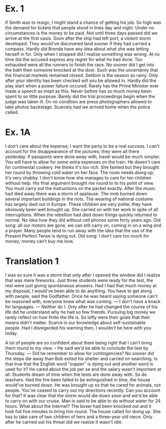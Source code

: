 # Ex. 1

If Smith was to resign, I might stand a chance of getting his job.
So high was the demand for tickets that people stood in lines day and night.
Under no circumstances is the money to be paid.
Not until three days passed did we arrive at the first oasis.
Soon after the ship had left port, a violent storm developed.
They would've discovered land sooner if they had carried a compass.
Hardly did Brenda have any idea about what she was letting herself in for.
Only when I stopped did I realize something was wrong.
At no time did the accused express any regret for what he had done.
Too exhausted were all the runners to finish the race.
No sooner did I get into the bath then someone knocked at the door.
Such was the uncertainty that the financial markets remained closed.
Seldom is the season so rainy.
Only after your identity has been checked will you be allowed in.
Hardly did the play start when a power failure occured.
Rarely has the Prime Minister ever made a speech as inept as this.
Never before has so much money been spent to so little purpose.
Barely did the trial proceedings begin when the judge was taken ill.
On no condition are press photographers allowed to take photos backstage.
Scarcely had we arrived home when the police called.



# Ex. 1A

I don't care about the expense; I want the party to be a real success.
I can't account for the disappearance of the pictures; they were all there yesterday.
If passports were done away with, travel would be much simpler.
You will have to allow for some extra expenses on the train.
He doesn't care for continental cookery. He thinks it's too rich.
She fainted but they brought her round by throwing cold water on her face.
The room needs doing up; it's very shabby.
I don't know how she manages to care for ten children without help.
His final argument brought me round to to his point of view.
You must carry out the instructions on the packet exactly.
After the music had died away there was a storm of applause.
The mob burned down several important buildings in the riots.
The wearing of national costume has largely died out in Europe.
These children are very polite; they have obviously been well brought up.
She carried on with her work in spite of all interruptions.
When the rebellion had died down things quickly returned to normal.
No idea how they did without cell phones some forty years ago.
Old song: all our motors are gone, we can still carry on, coming in on a wing and a prayer.
Many people tend to run away with the idea that the use of the Present Perfect Tense is dying out.
Old song: I don’t care too much for money; money can’t buy me love.



# Translation 1

I was so sure it was a storm that only after I opened the window did I realize that was mere fireworks.
Just three students were ready for the test, the rest were just giving spontaneous answers.
Had I had that much money at my disposal, I would've been able to do anything.
You have to get along with people, said the Godfather. Once he was heard saying someone can't be reasoned with, everyone knew what was coming.
— I don't have a knack for languages. — Neither do I.
Only after he had changed the course of his life did he understand why he had so few friends.
Pursuing big money we rarely reflect on how finite the life is.
So lofty were their goals that their means didn't matter.
Scarce is our knowledge about self-sustainable people.
Had I disregarded his warning then, I wouldn't be here with you today.

A lot of people are so confident about them being right that I can't bring them round to my view.
– He said we'd be able to conclude the test by Thursday. — Did he remember to allow for contingencies?
No sooner did the steps die away than Bob exited his shelter and carried on searching.
Is that true that the English word "supper" is dying out and another word is used for it?
He cared about the job per se and the salary wasn't important at all.
Students dream of time when the tests are done away with. So do teachers.
Had the fire been failed to be extinguished in time, the house would've burned down.
He was brought up so that he cared for animals, not people.
You've ceased to carry out my directions recently. Can you account for that?
It was clear that the storm would die down soon and we'd be able to carry on with our cruise.
Man is said to be able to do without water for 24 hours. What about the Internet?
The boxer had been knocked out and it took full five minutes to bring him round.
The house called for doing up.
She has to take care of two children of hers and a three-year old niece.
Only after he carried out his threat did we realize it wasn't idle.
